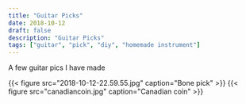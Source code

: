 ```yaml
---
title: "Guitar Picks"
date: 2018-10-12
draft: false
description: "Guitar Picks"
tags: ["guitar", "pick", "diy", "homemade instrument"]
---
```

A few guitar pics I have made

{{< figure src="2018-10-12-22.59.55.jpg" caption="Bone pick" >}}
{{< figure src="canadiancoin.jpg" caption="Canadian coin" >}}
